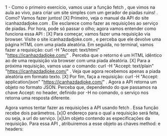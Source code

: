1 - Como o primeiro exercício, vamos usar a função fetch , que vimos na aula ao vivo, para criar um site simples com um gerador de piadas ruins! . Como? Vamos fazer juntos!
[X] Primeiro, veja o manual da API do site icanhazdadjoke.com . Ele esclarece como fazer as requisições ao serviço de piadas. Por hora, pode só passar o olho; agora vamos entender como funciona essa API :
[X] Para começar, vamos fazer uma requisição via browser. Visite o site icanhazdadjoke.com , e perceba que ele devolve uma página HTML com uma piada aleatória.
Em seguida, no terminal, vamos fazer a requisição: curl -H "Accept: text/html" "https://icanhazdadjoke.com/" . Perceba que o retorno é um HTML idêntico ao de uma requisição via browser com uma piada aleatória.
[X] Para a próxima requisição, vamos usar o comando: curl -H "Accept: text/plain" "https://icanhazdadjoke.com/" . Veja que agora recebemos apenas a piada aleatória em formato texto.
[X] Por fim, faça a requisição: curl -H "Accept: application/json" "https://icanhazdadjoke.com/" . Agora a API retorna um objeto no formato JSON. Perceba que, dependendo do que passamos na chave Accept: no header, definido por -H no comando, o serviço nos retorna uma resposta diferente.

Agora vamos tentar fazer as requisições a API usando fetch . Essa função recebe dois parâmetros.
[x]O endereço para o qual a requisição será feita, ou seja, a url do serviço.
[x]Um objeto contendo as especificações da requisição. Para essa API , atribuiremos a esse objeto as chaves method: e headers:
